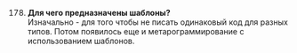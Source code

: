 178. **Для чего предназначены шаблоны?**  
  Изначально - для того чтобы не писать одинаковый код для разных типов.
Потом появилось еще и метарограммирование с использованием шаблонов.
